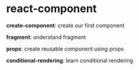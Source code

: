 # react-component

**create-component**: create our first component

**fragment**: understand fragment

**props**: create reusable component using props

**conditional-rendering**: learn conditional rendering
